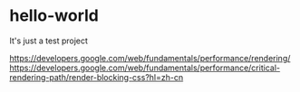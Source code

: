 # hello-world
It's just a test project

https://developers.google.com/web/fundamentals/performance/rendering/
https://developers.google.com/web/fundamentals/performance/critical-rendering-path/render-blocking-css?hl=zh-cn
